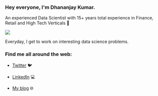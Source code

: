 ### Hey everyone, I'm Dhananjay Kumar.

An experienced Data Scientist with 15+ years total experience in Finance, Retail and High Tech Verticals 👋

<!--
**dhnanjay/dhnanjay** is a ✨ _special_ ✨ repository because its `README.md` (this file) appears on your GitHub profile. -->

<img src="https://secure.meetupstatic.com/photos/member/3/2/2/0/highres_191832832.jpeg?raw=true">

Everyday, I get to work on interesting data science problems. 

### Find me all around the web:

- [Twitter](http://twitter.com/dhnanjay) :bird:
- [LinkedIn](http://linkedin.com/in/dhnanjay) 💻

- [My blog](https://deeplearnings.blogspot.com) 🌐


